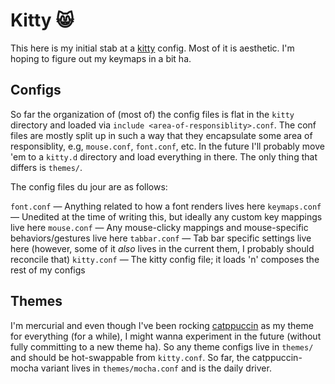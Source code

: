 # Kitty :smile_cat:

This here is my initial stab at a [kitty](https://sw.kovidgoyal.net/kitty/) config. Most of it is aesthetic. I'm hoping to figure out my keymaps in a bit ha.

## Configs

So far the organization of (most of) the config files is flat in the `kitty` directory and loaded via `include <area-of-responsiblity>.conf`. The conf files are mostly split up in such a way that they encapsulate some area of responsiblity, e.g, `mouse.conf`, `font.conf`, etc. In the future I'll probably move 'em to a `kitty.d` directory and load everything in there. The only thing that differs is `themes/`.

The config files du jour are as follows:

`font.conf` — Anything related to how a font renders lives here
`keymaps.conf` — Unedited at the time of writing this, but ideally any custom key mappings live here
`mouse.conf` — Any mouse-clicky mappings and mouse-specific behaviors/gestures live here
`tabbar.conf` — Tab bar specific settings live here (however, some of it _also_ lives in the current them, I probably should reconcile that)
`kitty.conf` — The kitty config file; it loads 'n' composes the rest of my configs

## Themes

 I'm mercurial and even though I've been rocking [catppuccin](https://github.com/catppuccin/catppuccin) as my theme for everything (for a while), I might wanna experiment in the future (without fully committing to a new theme ha). So any theme configs live in `themes/` and should be hot-swappable from `kitty.conf`. So far, the catppuccin-mocha variant lives in `themes/mocha.conf` and is the daily driver.

